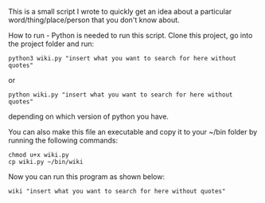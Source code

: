 This is a small script I wrote to quickly get an idea about a particular word/thing/place/person that you don't know about.

How to run - 
Python is needed to run this script. 
Clone this project, go into the project folder and run:
```
python3 wiki.py "insert what you want to search for here without quotes"
```
or 
```
python wiki.py "insert what you want to search for here without quotes"
```
depending on which version of python you have.

You can also make this file an executable and copy it to your ~/bin folder by running the following commands:
```
chmod u+x wiki.py
cp wiki.py ~/bin/wiki
```

Now you can run this program as shown below: 
```
wiki "insert what you want to search for here without quotes"
```

